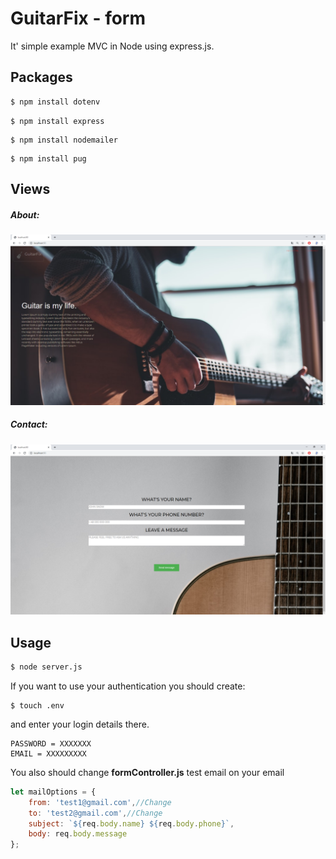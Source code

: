 # GuitarFix - form

It' simple example MVC in Node using express.js.

## Packages

```bash
$ npm install dotenv
```
```
$ npm install express
```
```
$ npm install nodemailer
```
```
$ npm install pug
```

## Views
##### ***About:***
![about](public/img/home.png)
##### ***Contact:***
![contact](public/img/contact.png)

## Usage
```bash
$ node server.js
```

If you want to use your authentication you should create:
```$xslt
$ touch .env
```

and enter your login details there.
```
PASSWORD = XXXXXXX
EMAIL = XXXXXXXXX
```
You also should change  ****formController.js**** 
test email on your email
```javascript
let mailOptions = {
    from: 'test1@gmail.com',//Change
    to: 'test2@gmail.com',//Change
    subject: `${req.body.name} ${req.body.phone}`,
    body: req.body.message
};
```
